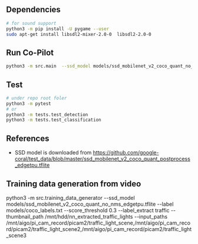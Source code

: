 ## Dependencies
```bash
# for sound support
python3 -m pip install -U pygame --user
sudo apt-get install libsdl2-mixer-2.0-0  libsdl2-2.0-0
```
## Run Co-Pilot
```bash
python3 -m src.main  --ssd_model models/ssd_mobilenet_v2_coco_quant_no_nms_edgetpu.tflite  --label models/coco_labels.txt --score_threshold 0.4 --traffic_light_classification_model models/traffic_light_edgetpu.tflite  --traffic_light_label models/traffic_light_labels.txt
```

## Test
```bash
# under repo root foler
python3 -m pytest
# or
python3 -m tests.test_detection
python3 -m tests.test_classification
```

## References
* SSD model is downloaded from https://github.com/google-coral/test_data/blob/master/ssd_mobilenet_v2_coco_quant_postprocess_edgetpu.tflite

## Training data generation from video
python3 -m src.training_data_generator    --ssd_model models/ssd_mobilenet_v2_coco_quant_no_nms_edgetpu.tflite  --label models/coco_labels.txt --score_threshold 0.3 --label_extract traffic  --thumbnail_path /mnt/hdd/nn_extracted_traffic_lights --input_paths /mnt/aigo/pi_cam_record/picam2/traffic_light_scene,/mnt/aigo/pi_cam_record/picam2/traffic_light_scene2,/mnt/aigo/pi_cam_record/picam2/traffic_light_scene3
